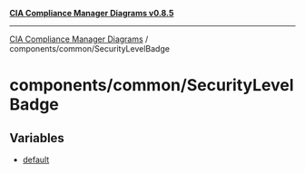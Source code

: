 [**CIA Compliance Manager Diagrams v0.8.5**](../../../README.md)

***

[CIA Compliance Manager Diagrams](../../../modules.md) / components/common/SecurityLevelBadge

# components/common/SecurityLevelBadge

## Variables

- [default](variables/default.md)
